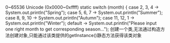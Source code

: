 0~65536 Unicode (0x0000~0xffff)
static
switch (month) {
            case 2, 3, 4 -> System.out.println("Spring");
            case 5, 6, 7 -> System.out.println("Summer");
            case 8, 9, 10 -> System.out.println("Autumn");
            case 11, 12, 1 -> System.out.println("Winter");
            default -> System.out.println("Please input one right month to get corresponding season...");
创建一个类,无法通过构造方法创建对象,只能通过该类提供的getInstance()静态方法获得该类对象